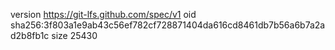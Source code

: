 version https://git-lfs.github.com/spec/v1
oid sha256:3f803a1e9ab43c56ef782cf728871404da616cd8461db7b56a6b7a2ad2b8fb1c
size 25430
